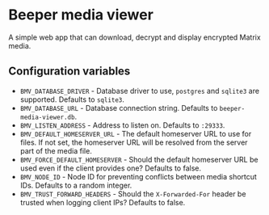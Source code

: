 # Beeper media viewer
A simple web app that can download, decrypt and display encrypted Matrix media.

## Configuration variables

* `BMV_DATABASE_DRIVER` - Database driver to use, `postgres` and `sqlite3` are supported. Defaults to `sqlite3`.
* `BMV_DATABASE_URL` - Database connection string. Defaults to `beeper-media-viewer.db`.
* `BMV_LISTEN_ADDRESS` - Address to listen on. Defaults to `:29333`.
* `BMV_DEFAULT_HOMESERVER_URL` - The default homeserver URL to use for files.
  If not set, the homeserver URL will be resolved from the server part of the media file.
* `BMV_FORCE_DEFAULT_HOMESERVER` - Should the default homeserver URL be used even if the client provides one? Defaults to false.
* `BMV_NODE_ID` - Node ID for preventing conflicts between media shortcut IDs. Defaults to a random integer.
* `BMV_TRUST_FORWARD_HEADERS` - Should the `X-Forwarded-For` header be trusted when logging client IPs? Defaults to false.
